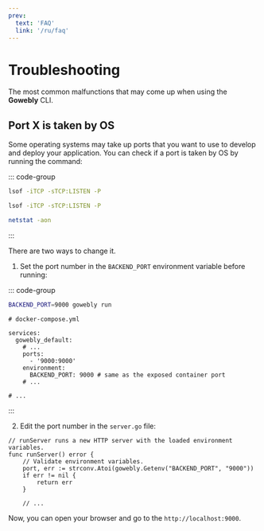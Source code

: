 ```yaml
---
prev:
  text: 'FAQ'
  link: '/ru/faq'
---
```


# Troubleshooting

The most common malfunctions that may come up when using the **Gowebly** CLI.

<!--@include: ../parts/block_cant-find-answer.md-->

## Port X is taken by OS

Some operating systems may take up ports that you want to use to develop and deploy your application. You can check if a port is taken by OS by running the command:

::: code-group
``` bash [GNU/Linux]
lsof -iTCP -sTCP:LISTEN -P
```

``` bash [macOS]
lsof -iTCP -sTCP:LISTEN -P
```

``` bash [Windows]
netstat -aon
```
:::

There are two ways to change it.

1. Set the port number in the `BACKEND_PORT` environment variable before running:

::: code-group
``` bash [CLI]
BACKEND_PORT=9000 gowebly run
```

``` yaml{7,9} [Docker]
# docker-compose.yml

services:
  gowebly_default:
    # ...
    ports:
      - '9000:9000'
    environment:
      BACKEND_PORT: 9000 # same as the exposed container port
    # ...

# ...
```
:::

2. Edit the port number in the `server.go` file:

``` go{4}
// runServer runs a new HTTP server with the loaded environment variables.
func runServer() error {
	// Validate environment variables.
	port, err := strconv.Atoi(gowebly.Getenv("BACKEND_PORT", "9000"))
	if err != nil {
		return err
	}

	// ...
```

Now, you can open your browser and go to the `http://localhost:9000`.

<!--@include: ../parts/links.md-->